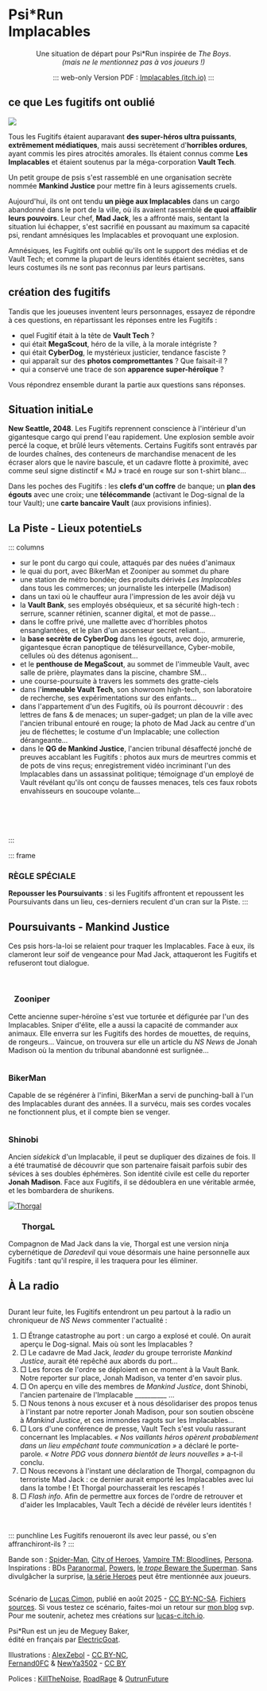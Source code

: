 # <span class="psirun">Psi<span class="asterisk">*</span>Run</span><br> Implacables
<center>

Une situation de départ pour Psi*Run inspirée de _The Boys_.
<br>
_(mais ne le mentionnez pas à vos joueurs !)_

::: web-only
Version PDF : [Implacables (itch.io)](https://lucas-c.itch.io/psirun-implacables)
:::

</center>

## ce que Les fugitifs ont oublié
<img class="logo float-right" src="VaultTech.jpg">

Tous les Fugitifs étaient auparavant **des super-héros ultra puissants**, **extrêmement médiatiques**,
mais aussi secrètement d'**horribles ordures**, ayant commis les pires atrocités amorales.
Ils étaient connus comme **Les Implacables** et étaient soutenus par la méga-corporation **Vault Tech**.

Un petit groupe de psis s'est rassemblé en une organisation secrète nommée **Mankind Justice** pour mettre fin à leurs agissements cruels.

Aujourd'hui, ils ont ont tendu **un piège aux Implacables**
dans un cargo abandonné dans le port de la ville,
où ils avaient rassemblé **de quoi affaiblir leurs pouvoirs**.
Leur chef, **Mad Jack**, les a affronté mais, sentant la situation lui échapper,
s'est sacrifié en poussant au maximum sa capacité psi,
rendant amnésiques les Implacables et provoquant une explosion.

Amnésiques, les Fugitifs ont oublié qu'ils ont le support des médias et de Vault Tech;
et comme la plupart de leurs identités étaient secrètes,
sans leurs costumes ils ne sont pas reconnus par leurs partisans.

## création des fugitifs
Tandis que les joueuses inventent leurs personnages,
essayez de répondre à ces questions,
en répartissant les réponses entre les Fugitifs :

* quel Fugitif était à la tête de **Vault Tech** ?
* qui était **MegaScout**, héro de la ville, à la morale intégriste ?
* qui était **CyberDog**, le mystérieux justicier, tendance fasciste ?
* qui apparaît sur des **photos compromettantes** ? Que faisait-il ?
* qui a conservé une trace de son **apparence super-héroïque** ?

Vous répondrez ensemble durant la partie aux questions sans réponses.

## Situation initiaLe
**New Seattle, 2048**. Les Fugitifs reprennent conscience à l'intérieur d'un gigantesque cargo qui prend l'eau rapidement. Une explosion semble avoir percé la coque, et brûlé leurs vêtements. Certains Fugitifs sont entravés par de lourdes chaînes, des conteneurs de marchandise menacent de les écraser alors que le navire bascule, et un cadavre flotte à proximité, avec comme seul signe distinctif « <span class="red">MJ</span> » tracé en rouge sur son t-shirt blanc...

Dans les poches des Fugitifs : les **clefs d'un coffre** de banque; un **plan des égouts** avec une croix; une **télécommande** (activant le Dog-signal de la tour Vault); une **carte bancaire Vault** (aux provisions infinies).

## La Piste - Lieux potentieLs
::: columns
* sur le pont du cargo qui coule, attaqués par des nuées d'animaux
* le quai du port, avec BikerMan et Zooniper au sommet du phare
* une station de métro bondée; des produits dérivés _Les Implacables_ dans tous les commerces; un journaliste les interpelle (Madison)
* dans un taxi où le chauffeur aura l'impression de les avoir déjà vu
* la **Vault Bank**, ses employés obséquieux, et sa sécurité high-tech : serrure, scanner rétinien, scanner digital, et mot de passe...
* dans le coffre privé, une mallette avec d'horribles photos ensanglantées, et le plan d'un ascenseur secret reliant...
* la **base secrète de CyberDog** dans les égouts, avec dojo, armurerie, gigantesque écran panoptique de télésurveillance, Cyber-mobile, cellules où des détenus agonisent...
* et le **penthouse de MegaScout**, au sommet de l'immeuble Vault, avec salle de prière, playmates dans la piscine, chambre SM...
* une course-poursuite à travers les sommets des gratte-ciels
* dans l'**immeuble Vault Tech**, son showroom high-tech, son laboratoire de recherche, ses expérimentations sur des enfants...
* dans l'appartement d'un des Fugitifs, où ils pourront découvrir : des lettres de fans & de menaces; un super-gadget; un plan de la ville avec l'ancien tribunal entouré en rouge; la photo de Mad Jack au centre d'un jeu de fléchettes; le costume d'un Implacable; une collection dérangeante...
* dans le **QG de Mankind Justice**, l'ancien tribunal désaffecté jonché de preuves accablant les Fugitifs : photos aux murs de meurtres commis et de pots de vins reçus; enregistrement vidéo incriminant l'un des Implacables dans un assassinat politique; témoignage d'un employé de Vault révélant qu'ils ont conçu de fausses menaces, tels ces faux robots envahisseurs en soucoupe volante...

<br><br><br><br>
:::

::: frame
### RÈGLE SPÉCIALE
**Repousser les Poursuivants** : si les Fugitifs affrontent et repoussent les Poursuivants dans un lieu,
ces-derniers reculent d'un cran sur la Piste.
:::

## Poursuivants - Mankind Justice
Ces psis hors-la-loi se relaient pour traquer les Implacables.
Face à eux, ils clameront leur soif de vengeance pour Mad Jack,
attaqueront les Fugitifs et refuseront tout dialogue.

<img class="fuck-implacables size10" alt="" src="fuck-Implacables.png">

<a href="https://lucas-c.github.io/jdr/psirun/Implacables/a_huntress_by_fernand0fc_cc-by-RedBlackWhite.jpg">
<img class="float-left size14" alt="" src="a_huntress_by_fernand0fc_cc-by-RedBlackWhite.jpg">
</a>

### &nbsp;&nbsp; Zooniper
Cette ancienne super-héroïne s'est vue torturée et défigurée par l'un des Implacables.
Sniper d'élite, elle a aussi la capacité de commander aux animaux.
Elle enverra sur les Fugitifs des hordes de mouettes, de requins, de rongeurs...
Vaincue, on trouvera sur elle un article du _NS News_ de Jonah Madison où la mention du tribunal abandonné est surlignée...

<a href="https://lucas-c.github.io/jdr/psirun/Implacables/moto_raider_by_fernand0fc_cc-by_RedBlackWhite.png">
<img class="float-right size16" alt="" src="moto_raider_by_fernand0fc_cc-by_RedBlackWhite.png">
</a>

### BikerMan
Capable de se régénérer à l'infini, BikerMan a servi de punching-ball
à l'un des Implacables durant des années.
Il a survécu, mais ses cordes vocales ne fonctionnent plus,
et il compte bien se venger.

<p class="half-break"></p>

<a href="https://lucas-c.github.io/jdr/psirun/Implacables/shinobi_by_fernand0fc_cc-by-nc_RedBlackWhite.jpg">
<img class="float-left size16" alt="" src="shinobi_by_fernand0fc_cc-by-nc_RedBlackWhite.jpg">
</a>

### Shinobi
Ancien _sidekick_ d'un Implacable, il peut se dupliquer des dizaines de fois.
Il a été traumatisé de découvrir que son partenaire faisait parfois
subir des sévices à ses doubles éphémères.
Son identité civile est celle du reporter **Jonah Madison**.
Face aux Fugitifs, il se dédoublera en une véritable armée,
et les bombardera de shurikens.

<p class="half-break"></p>

<a href="https://lucas-c.github.io/jdr/psirun/Implacables/older_kenshi_by_alexzebol_cc-by-nc_RedBlackWhite.jpg">
<img class="float-right size16" alt="Thorgal" src="older_kenshi_by_alexzebol_cc-by-nc_RedBlackWhite.jpg">
</a>

### &nbsp;&nbsp;&nbsp;&nbsp;&nbsp;&nbsp; ThorgaL
Compagnon de Mad Jack dans la vie, Thorgal est une version ninja cybernétique de _Daredevil_
qui voue désormais une haine personnelle aux Fugitifs :
tant qu'il respire, il les traquera pour les éliminer.

## À La radio
<img class="size6 float-right" alt="" src="onde-radio.svg">

Durant leur fuite, les Fugitifs entendront un peu partout à la radio
un chroniqueur de _NS News_ commenter l'actualité :
1. □ Étrange catastrophe au port : un cargo a explosé et coulé. On aurait aperçu le Dog-signal. Mais où sont les Implacables ?
1. □ Le cadavre de Mad Jack, _leader_ du groupe terroriste _Mankind Justice_, aurait été repêché aux abords du port...
1. □ Les forces de l'ordre se déploient en ce moment à la Vault Bank. Notre reporter sur place, Jonah Madison, va tenter d'en savoir plus.
1. □ On aperçu en ville des membres de _Mankind Justice_, dont Shinobi, l'ancien partenaire de l'Implacable _\_\_\_\_\_\_\_\_\_ ...
1. □ Nous tenons à nous excuser et à nous désolidariser des propos tenus à l'instant par notre reporter Jonah Madison, pour son soutien obscène à _Mankind Justice_, et ces immondes ragots sur les Implacables...
1. □ Lors d'une conférence de presse, Vault Tech s'est voulu rassurant concernant les Implacables. _« Nos vaillants héros opèrent probablement dans un lieu empêchant toute communication »_ a déclaré le porte-parole. _« Notre PDG vous donnera bientôt de leurs nouvelles »_ a-t-il conclu.
1. □ Nous recevons à l'instant une déclaration de Thorgal, compagnon du terroriste Mad Jack : ce dernier aurait emporté les Implacables avec lui dans la tombe ! Et Thorgal pourchasserait les rescapés !
1. □ _Flash info_. Afin de permettre aux forces de l'ordre de retrouver et d'aider les Implacables, Vault Tech a décidé de révéler leurs identités !

<br>

::: punchline
Les Fugitifs renoueront ils avec leur passé, ou s'en affranchiront-ils ?
:::

<p class="half-break"></p><p class="half-break"></p>

Bande son : [Spider-Man](https://www.youtube.com/playlist?list=PLBO2h-GzDvIYafOO43ruOilWVmJssZHS5), [City of Heroes](https://www.youtube.com/watch?v=oRWYHWPJhoA), [Vampire TM: Bloodlines](https://www.youtube.com/playlist?list=PLfzW_wEeYxk6xZzzUQIJnunXj98WGFb07), [Persona](https://www.youtube.com/playlist?list=PLJmimp-uZX42T7ONp1FLXQDJrRxZ-_1Ct).
Inspirations : BDs [Paranormal](https://www.bedetheque.com/serie-9891-BD-Paranormal.html), [Powers](https://en.wikipedia.org/wiki/Powers_(comics)), [le _trope_ Beware the Superman](https://tvtropes.org/pmwiki/pmwiki.php/Main/BewareTheSuperman). Sans divulgâcher la surprise, [la série Heroes](https://fr.wikipedia.org/wiki/Heroes) peut être mentionnée aux joueurs.

<a href="https://lucas-c.github.io/jdr/psirun/Implacables/homelander_by_newya3502_cc-by_RedBlackWhite.png">
<img class="size14 float-left" alt="" src="homelander_by_newya3502_cc-by_RedBlackWhite.png">
</a>

<footer><p class="half-break"></p>

Scénario de [Lucas Cimon](https://chezsoi.org/lucas/blog/), publié en août 2025 - [CC BY-NC-SA](https://creativecommons.org/licenses/by-nc-sa/3.0/fr/). [Fichiers sources](https://github.com/Lucas-C/jdr/tree/master/psirun/Implacables).
Si vous testez ce scénario, faites-moi un retour sur [mon blog](https://chezsoi.org/lucas/blog/psirun-implacables-regles-additionnelles.html) svp.
Pour me soutenir, achetez mes créations sur [lucas-c.itch.io](https://lucas-c.itch.io).

Psi*Run est un jeu de Meguey Baker,
<br>édité en français par [ElectricGoat](https://electric-goat.net/products/1).

Illustrations : [AlexZebol](https://www.deviantart.com/alexzebol/art/Sketch-Older-Kenshi-782535896) - [CC BY-NC](https://creativecommons.org/licenses/by-nc/3.0/),
<br>[Fernand0FC](https://www.deviantart.com/fernand0fc/gallery) & [NewYa3502](https://www.deviantart.com/newya3502/art/Homelander-Render-2-957428403) - [CC BY](https://creativecommons.org/licenses/by/3.0/)

Polices : [KillTheNoise](https://www.fontspace.com/kill-the-noise-font-f17592), [RoadRage](https://youssef-habchi.com/fonts/road-rage) & [OutrunFuture](https://comicfontsby.tehandeh.com/fonts/outrun-future/)
</footer>
